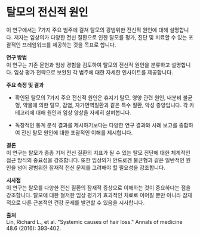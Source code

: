 # 탈모의 전신적 원인

이 연구에서는 7가지 주요 범주에 걸쳐 탈모의 광범위한 전신적 원인에 대해 설명합니다. 저자는 임상의가 다양한 전신 질환으로 인한 탈모를 평가, 진단 및 치료할 수 있는 포괄적인 프레임워크를 제공하는 것을 목표로 합니다. 

**연구 방법**      
이 연구는 기존 문헌과 임상 경험을 검토하여 탈모의 전신적 원인을 분류하고 설명합니다. 임상 평가 전략으로 보완된 각 범주에 대한 자세한 인사이트를 제공합니다. 

**주요 측정 및 결과** 
- 확인된 탈모의 7가지 주요 전신적 원인은 휴지기 탈모, 영양 관련 원인, 내분비 불균형, 약물에 의한 탈모, 감염, 자가면역질환과 같은 특수 질환, 악성 종양입니다. 각 카테고리에 대해 원인과 임상 양상을 자세히 살펴봅니다. 

- 독창적인 통계 분석 결과를 제시하기보다는 다양한 연구 결과와 사례 보고를 종합하여 전신 탈모 원인에 대한 포괄적인 이해를 제시합니다. 

**결론**     
이 연구는 탈모가 종종 기저 전신 질환의 지표가 될 수 있는 탈모 진단에 대한 체계적인 접근 방식의 중요성을 강조합니다. 또한 임상의가 안드로겐 불균형과 같은 일반적인 원인을 넘어 광범위한 잠재적 전신 문제를 고려해야 할 필요성을 강조합니다. 

**시사점**     
이 연구는 탈모를 다양한 전신 질환의 잠재적 증상으로 이해하는 것이 중요하다는 점을 강조합니다. 탈모에 대한 철저한 임상 평가가 효과적인 치료로 이어질 뿐만 아니라 잠재적으로 다른 근본적인 건강 문제를 발견할 수 있음을 시사합니다.

**출처**     
Lin, Richard L., et al. "Systemic causes of hair loss." Annals of medicine 48.6 (2016): 393-402.
<!--stackedit_data:
eyJoaXN0b3J5IjpbLTMwNTUwMzE5NywxOTM2NTI3MDQ2XX0=
-->